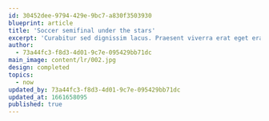 ```yaml
---
id: 30452dee-9794-429e-9bc7-a830f3503930
blueprint: article
title: 'Soccer semifinal under the stars'
excerpt: 'Curabitur sed dignissim lacus. Praesent viverra erat eget erat gravida.'
author:
  - 73a44fc3-f8d3-4d01-9c7e-095429bb71dc
main_image: content/lr/002.jpg
design: completed
topics:
  - now
updated_by: 73a44fc3-f8d3-4d01-9c7e-095429bb71dc
updated_at: 1661658095
published: true
---
```

